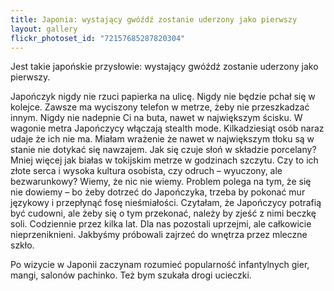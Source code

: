 ```yaml
---
title: Japonia: wystający gwóźdź zostanie uderzony jako pierwszy
layout: gallery
flickr_photoset_id: "72157685287820304"
---
```

Jest takie japońskie przysłowie: wystający gwóźdź zostanie uderzony jako pierwszy. 

Japończyk nigdy nie rzuci papierka na ulicę. Nigdy nie będzie pchał się w kolejce. Zawsze ma wyciszony telefon w metrze, żeby nie przeszkadzać innym.
Nigdy nie nadepnie Ci na buta, nawet w największym ścisku. W wagonie metra Japończycy włączają stealth mode. Kilkadziesiąt osób naraz udaje że ich nie ma. Miałam wrażenie że nawet w największym tłoku są w stanie nie dotykać się nawzajem. Jak się czuje słoń w składzie porcelany? Mniej więcej jak białas w tokijskim metrze w godzinach szczytu.
Czy to ich złote serca i wysoka kultura osobista, czy odruch – wyuczony, ale bezwarunkowy?
Wiemy, że nic nie wiemy. Problem polega na tym, że się nie dowiemy – bo żeby dotrzeć do Japończyka, trzeba by pokonać mur językowy i przepłynąć fosę nieśmiałości.
Czytałam, że Japończycy potrafią być cudowni, ale żeby się o tym przekonać, należy by zjeść z nimi beczkę soli. Codziennie przez kilka lat.
Dla nas pozostali uprzejmi, ale całkowicie nieprzeniknieni. Jakbyśmy próbowali zajrzeć do wnętrza przez mleczne szkło. 

Po wizycie w Japonii zaczynam rozumieć popularność infantylnych gier, mangi, salonów pachinko. Też bym szukała drogi ucieczki.
